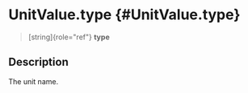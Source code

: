 UnitValue.type {#UnitValue.type}
==============

> [string]{role="ref"} **type**

Description
-----------

The unit name.
